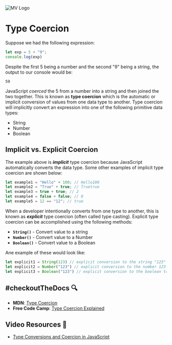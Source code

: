 ![MV Logo](../../../logo.jpg)

# Type Coercion
Suppose we had the following expression:

```javascript
let exp = 5 + "9";
console.log(exp)
```

Despite the first 5 being a number and the second "9" being a string, the output to our console would be:
```shell
59
```

JavaScript *coerced* the 5 from a number into a string and then joined the two together. This is known as **type coercion** which is the automatic or implicit conversion of values from one data type to another. Type coercion will implicitly convert an expression into one of the following primitive data types:
- String
- Number
- Boolean

## Implicit vs. Explicit Coercion

The example above is ***implicit*** type coercion because JavaScript automatically converts the data type. Some other examples of implicit type coercion are shown below:

```javascript
let example1 = "Hello" + 100; // Hello100
let example2 = "True" + true; // Truetrue
let example3 = true + true; // 2
let example4 = false + false; // 0
let example5 = 12 == "12"; // true
```

When a developer intentionally converts from one type to another, this is known as ***explicit*** type coercion (often called type casting). Explicit type coercion can be accomplished using the following methods:
- **`String()`** - Convert value to a string
- **`Number()`** - Convert value to a Number
- **`Boolean()`** - Convert value to a Boolean

Ane example of these would look like:
```javascript
let explicit1 = String(123) // explicit conversion to the string "123"
let explicit2 = Number("123") // explicit conversion to the number 123
let explicit3 = Boolean("123") // explicit conversion to the boolean true
```

## #checkoutTheDocs 🔍
- **MDN**: [Type Coercion](https://developer.mozilla.org/en-US/docs/Glossary/Type_coercion)
- **Free Code Camp**: [Type Coercion Explained](https://www.freecodecamp.org/news/js-type-coercion-explained-27ba3d9a2839/)

## Video Resources 🎥
- [Type Conversions and Coercion in JavaScript](https://www.youtube.com/watch?v=wFiVtqe1osM)